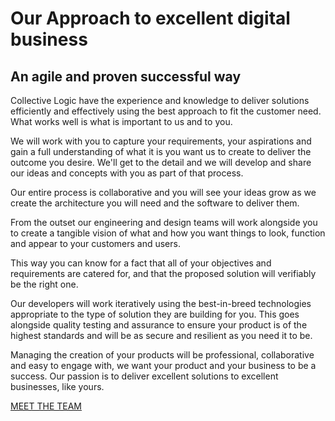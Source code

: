 # Our Approach to excellent digital business

## An agile and proven successful way

Collective Logic have the experience and knowledge to deliver solutions efficiently and effectively using the
best approach to fit the customer need. What works well is what is important to us and to you.

We will work with you to capture your requirements, your aspirations and gain a full understanding of what it is
you want us to create to deliver the outcome you desire. We'll get to the detail and we will develop and share our
ideas and concepts with you as part of that process.

Our entire process is collaborative and you will see your ideas grow as we create the architecture you will need and
the software to deliver them.

From the outset our engineering and design teams will work alongside you to create a tangible vision of what and how
you want things to look, function and appear to your customers and users.

This way you can know for a fact that all of your objectives and requirements are catered for, and that the proposed
solution will verifiably be the right one.

Our developers will work iteratively using the best-in-breed technologies appropriate to the type of solution they are
building for you. This goes alongside quality testing and assurance to ensure your product is of the highest standards and will be as secure and resilient as you need it to be.

Managing the creation of your products will be professional, collaborative and easy to engage with, we want your
product and your business to be a success. Our passion is to deliver excellent solutions to excellent businesses,
like yours.

[MEET THE TEAM](team.md)
